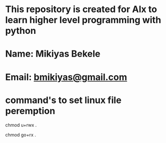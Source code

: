 # This repository is created for Alx to learn higher level programming with python
# Name: Mikiyas Bekele
# Email: bmikiyas@gmail.com

# command's to set linux file peremption 
chmod u+rwx .

chmod go+rx .
